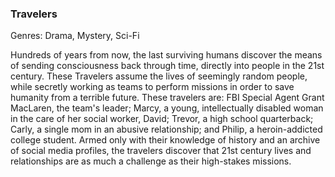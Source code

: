 ### Travelers

Genres: Drama, Mystery, Sci-Fi

Hundreds of years from now, the last surviving humans discover the means of sending consciousness back through time, directly into people in the 21st century.
These Travelers assume the lives of seemingly random people, while secretly working as teams to perform missions in order to save humanity from a terrible future.
These travelers are: FBI Special Agent Grant MacLaren, the team's leader; Marcy, a young, intellectually disabled woman in the care of her social worker, David; Trevor, a high school quarterback; Carly, a single mom in an abusive relationship; and Philip, a heroin-addicted college student.
Armed only with their knowledge of history and an archive of social media profiles, the travelers discover that 21st century lives and relationships are as much a challenge as their high-stakes missions.


